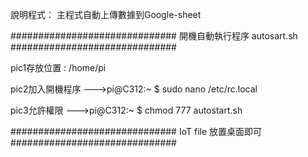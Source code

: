 說明程式：
主程式自動上傳數據到Google-sheet


##############################
開機自動執行程序 autosart.sh
##############################

pic1存放位置 : /home/pi

pic2加入開機程序 --->pi@C312:~ $ sudo nano /etc/rc.local

pic3允許權限 --->pi@C312:~ $ chmod 777 autostart.sh

##############################
IoT file 放置桌面即可
##############################
